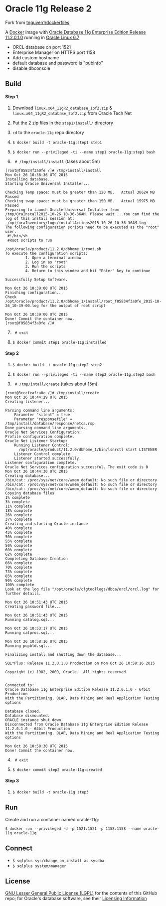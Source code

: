 # Oracle 11g Release 2 
Fork from [tnguyen1/dockerfiles](https://github.com/tnguyen1/dockerfiles/tree/master/oracle-11g)

A [Docker](https://www.docker.com/) image with [Oracle Database 11g Enterprise Edition Release 11.2.0.1.0](http://www.oracle.com/technetwork/database/enterprise-edition/overview/index.html) running in [Oracle Linux 6.7](http://www.oracle.com/us/technologies/linux/overview/index.html)
- ORCL database on port 1521
- Enterprise Manager on HTTPS port 1158
- Add custom hostname
- default database and password is "pubinfo"
- disable dbconsole

## Build

#### Step 1
1) Download `linux.x64_11gR2_database_1of2.zip` & `linux.x64_11gR2_database_2of2.zip` from Oracle Tech Net

2) Put the 2 zip files in the `step1/install/` directory

3) `cd` to the `oracle-11g` repo directory

4) `$ docker build -t oracle-11g:step1 step1`

5) `$ docker run --privileged -ti --name step1 oracle-11g:step1 bash`

6) ` # /tmp/install/install` (takes about 5m)
```
[root@f05834f3a0fe /]# /tmp/install/install
Mon Oct 26 10:36:36 UTC 2015
Installing database...
Starting Oracle Universal Installer...

Checking Temp space: must be greater than 120 MB.   Actual 38624 MB    Passed
Checking swap space: must be greater than 150 MB.   Actual 15975 MB    Passed
Preparing to launch Oracle Universal Installer from /tmp/OraInstall2015-10-26_10-36-36AM. Please wait ...You can find the log of this install session at:
 /opt/oraInventory/logs/installActions2015-10-26_10-36-36AM.log
The following configuration scripts need to be executed as the "root" user.
 #!/bin/sh
 #Root scripts to run

/opt/oracle/product/11.2.0/dbhome_1/root.sh
To execute the configuration scripts:
         1. Open a terminal window
         2. Log in as "root"
         3. Run the scripts
         4. Return to this window and hit "Enter" key to continue

Successfully Setup Software.

Mon Oct 26 10:39:00 UTC 2015
Finishing configuration...
Check /opt/oracle/product/11.2.0/dbhome_1/install/root_f05834f3a0fe_2015-10-26_10-39-00.log for the output of root script

Mon Oct 26 10:39:00 UTC 2015
Done! Commit the container now.
[root@f05834f3a0fe /]#
```

7) ` # exit`

8) `$ docker commit step1 oracle-11g:installed`

#### Step 2
1) `$ docker build -t oracle-11g:step2 step2`

2) `$ docker run --privileged -ti --name step2 oracle-11g:step2 bash`

3) ` # /tmp/intall/create` (takes about 15m)
```
[root@3cccfeafca0c /]# /tmp/install/create
Mon Oct 26 10:44:29 UTC 2015
Creating listener...   

Parsing command line arguments:
    Parameter "silent" = true
    Parameter "responsefile" = /tmp/install/database/response/netca.rsp
Done parsing command line arguments.
Oracle Net Services Configuration:
Profile configuration complete.
Oracle Net Listener Startup:
    Running Listener Control:
      /opt/oracle/product/11.2.0/dbhome_1/bin/lsnrctl start LISTENER
    Listener Control complete.
    Listener started successfully.
Listener configuration complete.
Oracle Net Services configuration successful. The exit code is 0
Mon Oct 26 10:44:30 UTC 2015
Creating database...
/bin/cat: /proc/sys/net/core/wmem_default: No such file or directory
/bin/cat: /proc/sys/net/core/wmem_default: No such file or directory
/bin/cat: /proc/sys/net/core/wmem_default: No such file or directory
Copying database files
1% complete
3% complete
11% complete
18% complete
26% complete
37% complete
Creating and starting Oracle instance
40% complete
45% complete
50% complete
55% complete
56% complete
60% complete
62% complete
Completing Database Creation
66% complete
70% complete
73% complete
85% complete
96% complete
100% complete
Look at the log file "/opt/oracle/cfgtoollogs/dbca/orcl/orcl.log" for further details.

Mon Oct 26 10:51:43 UTC 2015
Creating password file...

Mon Oct 26 10:51:43 UTC 2015
Running catalog.sql...

Mon Oct 26 10:53:17 UTC 2015
Running catproc.sql...

Mon Oct 26 10:58:16 UTC 2015
Running pupbld.sql...

Finalizing install and shutting down the database...

SQL*Plus: Release 11.2.0.1.0 Production on Mon Oct 26 10:58:16 2015

Copyright (c) 1982, 2009, Oracle.  All rights reserved.


Connected to:
Oracle Database 11g Enterprise Edition Release 11.2.0.1.0 - 64bit Production
With the Partitioning, OLAP, Data Mining and Real Application Testing options

Database closed.
Database dismounted.   
ORACLE instance shut down.
Disconnected from Oracle Database 11g Enterprise Edition Release 11.2.0.1.0 - 64bit Production
With the Partitioning, OLAP, Data Mining and Real Application Testing options

Mon Oct 26 10:58:30 UTC 2015
Done! Commit the container now.
```
4) ` # exit`

5) `$ docker commit step2 oracle-11g:created`

#### Step 3
1) `$ docker build -t oracle-11g step3`

## Run
Create and run a container named oracle-11g:
```
$ docker run --privileged -d -p 1521:1521 -p 1158:1158 --name oracle-11g oracle-11g
```

## Connect
- `$ sqlplus sys/change_on_install as sysdba`
- `$ sqlplus system/manager`

## License
[GNU Lesser General Public License (LGPL)](http://www.gnu.org/licenses/lgpl-3.0.txt) for the contents of this GitHub repo; for Oracle's database software, see their [Licensing Information](http://docs.oracle.com/cd/E11882_01/license.112/e47877/toc.htm)

